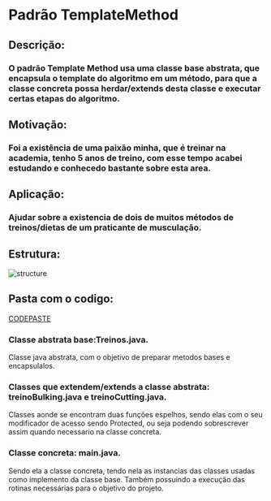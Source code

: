 # Padrão TemplateMethod

## Descrição:
### O padrão Template Method usa uma classe base abstrata, que encapsula o template do algoritmo em um método, para que a classe concreta possa herdar/extends desta classe e executar certas etapas do algoritmo.

## Motivação:
### Foi a existência de uma paixão minha, que é treinar na academia, tenho 5 anos de treino, com esse tempo acabei estudando e conhecedo bastante sobre esta area.

## Aplicação:
### Ajudar sobre a existencia de dois de muitos métodos de treinos/dietas de um praticante de musculação.


## Estrutura:
![structure](file:///C:/Users/Gabriel/Pictures/Template_Method.png)


## Pasta com o codigo:
[CODEPASTE](/trabalhoTamplateMethodPA/src/trabalhoTamplateMethodPA)

### Classe abstrata base:Treinos.java.
Classe java abstrata, com o objetivo de preparar metodos bases e encapsulalos.

### Classes que extendem/extends a classe abstrata: treinoBulking.java e treinoCutting.java.
Classes aonde se encontram duas funções espelhos, sendo elas com o seu modificador de acesso sendo Protected, ou seja podendo sobrescrever assim quando necessario na classe concreta.

### Classe concreta: main.java.
Sendo ela a classe concreta, tendo nela as instancias das classes usadas como implemento da classe base.
Também possuindo a execução das rotinas necessárias para o objetivo do projeto.
